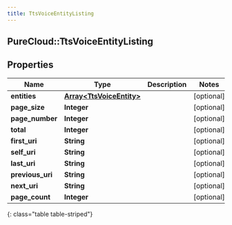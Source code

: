 ```yaml
---
title: TtsVoiceEntityListing
---
```

## PureCloud::TtsVoiceEntityListing

## Properties

|Name | Type | Description | Notes|
|------------ | ------------- | ------------- | -------------|
| **entities** | [**Array&lt;TtsVoiceEntity&gt;**](TtsVoiceEntity.html) |  | [optional] |
| **page_size** | **Integer** |  | [optional] |
| **page_number** | **Integer** |  | [optional] |
| **total** | **Integer** |  | [optional] |
| **first_uri** | **String** |  | [optional] |
| **self_uri** | **String** |  | [optional] |
| **last_uri** | **String** |  | [optional] |
| **previous_uri** | **String** |  | [optional] |
| **next_uri** | **String** |  | [optional] |
| **page_count** | **Integer** |  | [optional] |
{: class="table table-striped"}


